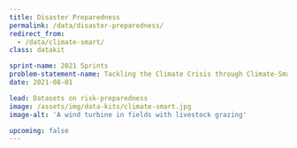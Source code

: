 ```yaml
---
title: Disaster Preparedness
permalink: /data/disaster-preparedness/
redirect_from:
  - /data/climate-smart/
class: datakit

sprint-name: 2021 Sprints
problem-statement-name: Tackling the Climate Crisis through Climate-Smart Communities
date: 2021-08-01

lead: Datasets on risk-preparedness
image: /assets/img/data-kits/climate-smart.jpg
image-alt: 'A wind turbine in fields with livestock grazing'

upcoming: false
---
```

